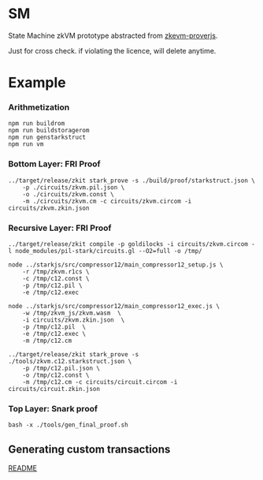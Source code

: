 # SM
State Machine zkVM prototype abstracted from [zkevm-proverjs](https://github.com/0xPolygonHermez/zkevm-proverjs/tree/main/pil).

Just for cross check. if violating the licence, will delete anytime.

# Example

### Arithmetization
```
npm run buildrom
npm run buildstoragerom
npm run genstarkstruct
npm run vm
```

### Bottom Layer: FRI Proof

```
../target/release/zkit stark_prove -s ./build/proof/starkstruct.json \
    -p ./circuits/zkvm.pil.json \
    -o ./circuits/zkvm.const \
    -m ./circuits/zkvm.cm -c circuits/zkvm.circom -i circuits/zkvm.zkin.json
```

### Recursive Layer: FRI Proof

```
../target/release/zkit compile -p goldilocks -i circuits/zkvm.circom -l node_modules/pil-stark/circuits.gl --O2=full -o /tmp/

node ../starkjs/src/compressor12/main_compressor12_setup.js \
    -r /tmp/zkvm.r1cs \
    -c /tmp/c12.const \
    -p /tmp/c12.pil \
    -e /tmp/c12.exec

node ../starkjs/src/compressor12/main_compressor12_exec.js \
    -w /tmp/zkvm_js/zkvm.wasm  \
    -i circuits/zkvm.zkin.json  \
    -p /tmp/c12.pil  \
    -e /tmp/c12.exec \
    -m /tmp/c12.cm

../target/release/zkit stark_prove -s ./tools/zkvm.c12.starkstruct.json \
    -p /tmp/c12.pil.json \
    -o /tmp/c12.const \
    -m /tmp/c12.cm -c circuits/circuit.circom -i circuits/circuit.zkin.json
```

### Top Layer: Snark proof
```
bash -x ./tools/gen_final_proof.sh
```

## Generating custom transactions

[README](./tools/gen-input-executor/README.md)
